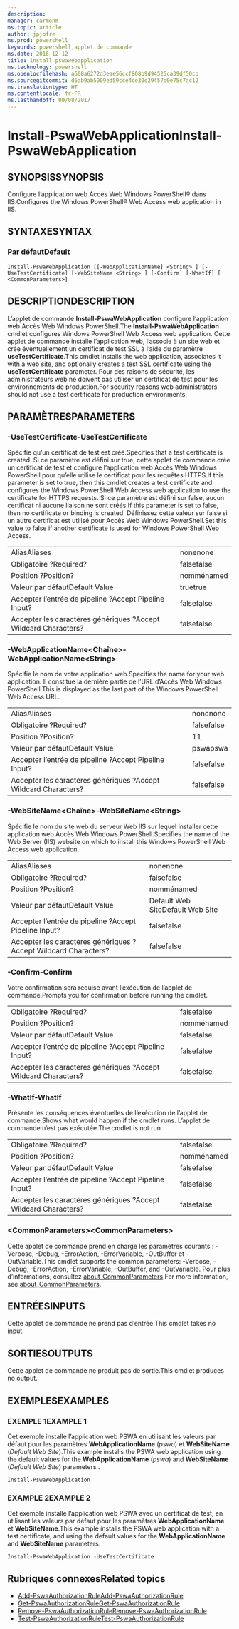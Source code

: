 ```yaml
---
description: 
manager: carmonm
ms.topic: article
author: jpjofre
ms.prod: powershell
keywords: powershell,applet de commande
ms.date: 2016-12-12
title: install pswawebapplication
ms.technology: powershell
ms.openlocfilehash: a608a6272d3eae56ccf808b9d94525ca39df50cb
ms.sourcegitcommit: d6ab9ab5909ed59cce4ce30e29457e0e75c7ac12
ms.translationtype: HT
ms.contentlocale: fr-FR
ms.lasthandoff: 09/08/2017
---
```

# <a name="install-pswawebapplication"></a><span data-ttu-id="5f2d2-103">Install-PswaWebApplication</span><span class="sxs-lookup"><span data-stu-id="5f2d2-103">Install-PswaWebApplication</span></span>

## <a name="synopsis"></a><span data-ttu-id="5f2d2-104">SYNOPSIS</span><span class="sxs-lookup"><span data-stu-id="5f2d2-104">SYNOPSIS</span></span>

<span data-ttu-id="5f2d2-105">Configure l’application web Accès Web Windows PowerShell® dans IIS.</span><span class="sxs-lookup"><span data-stu-id="5f2d2-105">Configures the Windows PowerShell® Web Access web application in IIS.</span></span>

## <a name="syntax"></a><span data-ttu-id="5f2d2-106">SYNTAXE</span><span class="sxs-lookup"><span data-stu-id="5f2d2-106">SYNTAX</span></span>

### <a name="default"></a><span data-ttu-id="5f2d2-107">Par défaut</span><span class="sxs-lookup"><span data-stu-id="5f2d2-107">Default</span></span>
```
Install-PswaWebApplication [[-WebApplicationName] <String> ] [-UseTestCertificate] [-WebSiteName <String> ] [-Confirm] [-WhatIf] [ <CommonParameters>]
```

## <a name="description"></a><span data-ttu-id="5f2d2-108">DESCRIPTION</span><span class="sxs-lookup"><span data-stu-id="5f2d2-108">DESCRIPTION</span></span>

<span data-ttu-id="5f2d2-109">L’applet de commande **Install-PswaWebApplication** configure l’application web Accès Web Windows PowerShell.</span><span class="sxs-lookup"><span data-stu-id="5f2d2-109">The **Install-PswaWebApplication** cmdlet configures Windows PowerShell Web Access web application.</span></span> <span data-ttu-id="5f2d2-110">Cette applet de commande installe l’application web, l’associe à un site web et crée éventuellement un certificat de test SSL à l’aide du paramètre **useTestCertificate**.</span><span class="sxs-lookup"><span data-stu-id="5f2d2-110">This cmdlet installs the web application, associates it with a web site, and optionally creates a test SSL certificate using the **useTestCertificate** parameter.</span></span> <span data-ttu-id="5f2d2-111">Pour des raisons de sécurité, les administrateurs web ne doivent pas utiliser un certificat de test pour les environnements de production.</span><span class="sxs-lookup"><span data-stu-id="5f2d2-111">For security reasons web administrators should not use a test certificate for production environments.</span></span>

## <a name="parameters"></a><span data-ttu-id="5f2d2-112">PARAMÈTRES</span><span class="sxs-lookup"><span data-stu-id="5f2d2-112">PARAMETERS</span></span>

### <a name="-usetestcertificate"></a><span data-ttu-id="5f2d2-113">-UseTestCertificate</span><span class="sxs-lookup"><span data-stu-id="5f2d2-113">-UseTestCertificate</span></span>

<span data-ttu-id="5f2d2-114">Spécifie qu’un certificat de test est créé.</span><span class="sxs-lookup"><span data-stu-id="5f2d2-114">Specifies that a test certificate is created.</span></span> <span data-ttu-id="5f2d2-115">Si ce paramètre est défini sur true, cette applet de commande crée un certificat de test et configure l’application web Accès Web Windows PowerShell pour qu’elle utilise le certificat pour les requêtes HTTPS.</span><span class="sxs-lookup"><span data-stu-id="5f2d2-115">If this parameter is set to true, then this cmdlet creates a test certificate and configures the Windows PowerShell Web Access web application to use the certificate for HTTPS requests.</span></span> <span data-ttu-id="5f2d2-116">Si ce paramètre est défini sur false, aucun certificat ni aucune liaison ne sont créés.</span><span class="sxs-lookup"><span data-stu-id="5f2d2-116">If this parameter is set to false, then no certificate or binding is created.</span></span> <span data-ttu-id="5f2d2-117">Définissez cette valeur sur false si un autre certificat est utilisé pour Accès Web Windows PowerShell.</span><span class="sxs-lookup"><span data-stu-id="5f2d2-117">Set this value to false if another certificate is used for Windows PowerShell Web Access.</span></span>

|||  
|-|-|
| <span data-ttu-id="5f2d2-118">Alias</span><span class="sxs-lookup"><span data-stu-id="5f2d2-118">Aliases</span></span>                              | <span data-ttu-id="5f2d2-119">none</span><span class="sxs-lookup"><span data-stu-id="5f2d2-119">none</span></span>                                 |
| <span data-ttu-id="5f2d2-120">Obligatoire ?</span><span class="sxs-lookup"><span data-stu-id="5f2d2-120">Required?</span></span>                            | <span data-ttu-id="5f2d2-121">false</span><span class="sxs-lookup"><span data-stu-id="5f2d2-121">false</span></span>                                |
| <span data-ttu-id="5f2d2-122">Position ?</span><span class="sxs-lookup"><span data-stu-id="5f2d2-122">Position?</span></span>                            | <span data-ttu-id="5f2d2-123">nommé</span><span class="sxs-lookup"><span data-stu-id="5f2d2-123">named</span></span>                                |
| <span data-ttu-id="5f2d2-124">Valeur par défaut</span><span class="sxs-lookup"><span data-stu-id="5f2d2-124">Default Value</span></span>                        | <span data-ttu-id="5f2d2-125">true</span><span class="sxs-lookup"><span data-stu-id="5f2d2-125">true</span></span>                                 |
| <span data-ttu-id="5f2d2-126">Accepter l’entrée de pipeline ?</span><span class="sxs-lookup"><span data-stu-id="5f2d2-126">Accept Pipeline Input?</span></span>               | <span data-ttu-id="5f2d2-127">false</span><span class="sxs-lookup"><span data-stu-id="5f2d2-127">false</span></span>                                |
| <span data-ttu-id="5f2d2-128">Accepter les caractères génériques ?</span><span class="sxs-lookup"><span data-stu-id="5f2d2-128">Accept Wildcard Characters?</span></span>          | <span data-ttu-id="5f2d2-129">false</span><span class="sxs-lookup"><span data-stu-id="5f2d2-129">false</span></span>                                |

### <a name="-webapplicationnameltstringgt"></a><span data-ttu-id="5f2d2-130">-WebApplicationName&lt;Chaîne&gt;</span><span class="sxs-lookup"><span data-stu-id="5f2d2-130">-WebApplicationName&lt;String&gt;</span></span>

<span data-ttu-id="5f2d2-131">Spécifie le nom de votre application web.</span><span class="sxs-lookup"><span data-stu-id="5f2d2-131">Specifies the name for your web application.</span></span> <span data-ttu-id="5f2d2-132">Il constitue la dernière partie de l’URL d’Accès Web Windows PowerShell.</span><span class="sxs-lookup"><span data-stu-id="5f2d2-132">This is displayed as the last part of the Windows PowerShell Web Access URL.</span></span>

|||  
|-|-|
| <span data-ttu-id="5f2d2-133">Alias</span><span class="sxs-lookup"><span data-stu-id="5f2d2-133">Aliases</span></span>                              | <span data-ttu-id="5f2d2-134">none</span><span class="sxs-lookup"><span data-stu-id="5f2d2-134">none</span></span>                                 |
| <span data-ttu-id="5f2d2-135">Obligatoire ?</span><span class="sxs-lookup"><span data-stu-id="5f2d2-135">Required?</span></span>                            | <span data-ttu-id="5f2d2-136">false</span><span class="sxs-lookup"><span data-stu-id="5f2d2-136">false</span></span>                                |
| <span data-ttu-id="5f2d2-137">Position ?</span><span class="sxs-lookup"><span data-stu-id="5f2d2-137">Position?</span></span>                            | <span data-ttu-id="5f2d2-138">1</span><span class="sxs-lookup"><span data-stu-id="5f2d2-138">1</span></span>                                    |
| <span data-ttu-id="5f2d2-139">Valeur par défaut</span><span class="sxs-lookup"><span data-stu-id="5f2d2-139">Default Value</span></span>                        | <span data-ttu-id="5f2d2-140">pswa</span><span class="sxs-lookup"><span data-stu-id="5f2d2-140">pswa</span></span>                                 |
| <span data-ttu-id="5f2d2-141">Accepter l’entrée de pipeline ?</span><span class="sxs-lookup"><span data-stu-id="5f2d2-141">Accept Pipeline Input?</span></span>               | <span data-ttu-id="5f2d2-142">false</span><span class="sxs-lookup"><span data-stu-id="5f2d2-142">false</span></span>                                |
| <span data-ttu-id="5f2d2-143">Accepter les caractères génériques ?</span><span class="sxs-lookup"><span data-stu-id="5f2d2-143">Accept Wildcard Characters?</span></span>          | <span data-ttu-id="5f2d2-144">false</span><span class="sxs-lookup"><span data-stu-id="5f2d2-144">false</span></span>                                |

### <a name="-websitenameltstringgt"></a><span data-ttu-id="5f2d2-145">-WebSiteName&lt;Chaîne&gt;</span><span class="sxs-lookup"><span data-stu-id="5f2d2-145">-WebSiteName&lt;String&gt;</span></span>

<span data-ttu-id="5f2d2-146">Spécifie le nom du site web du serveur Web IIS sur lequel installer cette application web Accès Web Windows PowerShell.</span><span class="sxs-lookup"><span data-stu-id="5f2d2-146">Specifies the name of the Web Server (IIS) website on which to install this Windows PowerShell Web Access web application.</span></span>

|||  
|-|-|
| <span data-ttu-id="5f2d2-147">Alias</span><span class="sxs-lookup"><span data-stu-id="5f2d2-147">Aliases</span></span>                              | <span data-ttu-id="5f2d2-148">none</span><span class="sxs-lookup"><span data-stu-id="5f2d2-148">none</span></span>                                 |
| <span data-ttu-id="5f2d2-149">Obligatoire ?</span><span class="sxs-lookup"><span data-stu-id="5f2d2-149">Required?</span></span>                            | <span data-ttu-id="5f2d2-150">false</span><span class="sxs-lookup"><span data-stu-id="5f2d2-150">false</span></span>                                |
| <span data-ttu-id="5f2d2-151">Position ?</span><span class="sxs-lookup"><span data-stu-id="5f2d2-151">Position?</span></span>                            | <span data-ttu-id="5f2d2-152">nommé</span><span class="sxs-lookup"><span data-stu-id="5f2d2-152">named</span></span>                                |
| <span data-ttu-id="5f2d2-153">Valeur par défaut</span><span class="sxs-lookup"><span data-stu-id="5f2d2-153">Default Value</span></span>                        | <span data-ttu-id="5f2d2-154">Default Web Site</span><span class="sxs-lookup"><span data-stu-id="5f2d2-154">Default Web Site</span></span>                     |
| <span data-ttu-id="5f2d2-155">Accepter l’entrée de pipeline ?</span><span class="sxs-lookup"><span data-stu-id="5f2d2-155">Accept Pipeline Input?</span></span>               | <span data-ttu-id="5f2d2-156">false</span><span class="sxs-lookup"><span data-stu-id="5f2d2-156">false</span></span>                                |
| <span data-ttu-id="5f2d2-157">Accepter les caractères génériques ?</span><span class="sxs-lookup"><span data-stu-id="5f2d2-157">Accept Wildcard Characters?</span></span>          | <span data-ttu-id="5f2d2-158">false</span><span class="sxs-lookup"><span data-stu-id="5f2d2-158">false</span></span>                                |

### <a name="-confirm"></a><span data-ttu-id="5f2d2-159">-Confirm</span><span class="sxs-lookup"><span data-stu-id="5f2d2-159">-Confirm</span></span>

<span data-ttu-id="5f2d2-160">Votre confirmation sera requise avant l’exécution de l’applet de commande.</span><span class="sxs-lookup"><span data-stu-id="5f2d2-160">Prompts you for confirmation before running the cmdlet.</span></span>

|||  
|-|-|
| <span data-ttu-id="5f2d2-161">Obligatoire ?</span><span class="sxs-lookup"><span data-stu-id="5f2d2-161">Required?</span></span>                            | <span data-ttu-id="5f2d2-162">false</span><span class="sxs-lookup"><span data-stu-id="5f2d2-162">false</span></span>                                |
| <span data-ttu-id="5f2d2-163">Position ?</span><span class="sxs-lookup"><span data-stu-id="5f2d2-163">Position?</span></span>                            | <span data-ttu-id="5f2d2-164">nommé</span><span class="sxs-lookup"><span data-stu-id="5f2d2-164">named</span></span>                                |
| <span data-ttu-id="5f2d2-165">Valeur par défaut</span><span class="sxs-lookup"><span data-stu-id="5f2d2-165">Default Value</span></span>                        | <span data-ttu-id="5f2d2-166">false</span><span class="sxs-lookup"><span data-stu-id="5f2d2-166">false</span></span>                                |
| <span data-ttu-id="5f2d2-167">Accepter l’entrée de pipeline ?</span><span class="sxs-lookup"><span data-stu-id="5f2d2-167">Accept Pipeline Input?</span></span>               | <span data-ttu-id="5f2d2-168">false</span><span class="sxs-lookup"><span data-stu-id="5f2d2-168">false</span></span>                                |
| <span data-ttu-id="5f2d2-169">Accepter les caractères génériques ?</span><span class="sxs-lookup"><span data-stu-id="5f2d2-169">Accept Wildcard Characters?</span></span>          | <span data-ttu-id="5f2d2-170">false</span><span class="sxs-lookup"><span data-stu-id="5f2d2-170">false</span></span>                                |

### <a name="-whatif"></a><span data-ttu-id="5f2d2-171">-WhatIf</span><span class="sxs-lookup"><span data-stu-id="5f2d2-171">-WhatIf</span></span>

<span data-ttu-id="5f2d2-172">Présente les conséquences éventuelles de l’exécution de l’applet de commande.</span><span class="sxs-lookup"><span data-stu-id="5f2d2-172">Shows what would happen if the cmdlet runs.</span></span>
<span data-ttu-id="5f2d2-173">L’applet de commande n’est pas exécutée.</span><span class="sxs-lookup"><span data-stu-id="5f2d2-173">The cmdlet is not run.</span></span>

|||  
|-|-|
| <span data-ttu-id="5f2d2-174">Obligatoire ?</span><span class="sxs-lookup"><span data-stu-id="5f2d2-174">Required?</span></span>                            | <span data-ttu-id="5f2d2-175">false</span><span class="sxs-lookup"><span data-stu-id="5f2d2-175">false</span></span>                                |
| <span data-ttu-id="5f2d2-176">Position ?</span><span class="sxs-lookup"><span data-stu-id="5f2d2-176">Position?</span></span>                            | <span data-ttu-id="5f2d2-177">nommé</span><span class="sxs-lookup"><span data-stu-id="5f2d2-177">named</span></span>                                |
| <span data-ttu-id="5f2d2-178">Valeur par défaut</span><span class="sxs-lookup"><span data-stu-id="5f2d2-178">Default Value</span></span>                        | <span data-ttu-id="5f2d2-179">false</span><span class="sxs-lookup"><span data-stu-id="5f2d2-179">false</span></span>                                |
| <span data-ttu-id="5f2d2-180">Accepter l’entrée de pipeline ?</span><span class="sxs-lookup"><span data-stu-id="5f2d2-180">Accept Pipeline Input?</span></span>               | <span data-ttu-id="5f2d2-181">false</span><span class="sxs-lookup"><span data-stu-id="5f2d2-181">false</span></span>                                |
| <span data-ttu-id="5f2d2-182">Accepter les caractères génériques ?</span><span class="sxs-lookup"><span data-stu-id="5f2d2-182">Accept Wildcard Characters?</span></span>          | <span data-ttu-id="5f2d2-183">false</span><span class="sxs-lookup"><span data-stu-id="5f2d2-183">false</span></span>                                |

### <a name="ltcommonparametersgt"></a><span data-ttu-id="5f2d2-184">&lt;CommonParameters&gt;</span><span class="sxs-lookup"><span data-stu-id="5f2d2-184">&lt;CommonParameters&gt;</span></span>

<span data-ttu-id="5f2d2-185">Cette applet de commande prend en charge les paramètres courants : -Verbose, -Debug, -ErrorAction, -ErrorVariable, -OutBuffer et -OutVariable.</span><span class="sxs-lookup"><span data-stu-id="5f2d2-185">This cmdlet supports the common parameters: -Verbose, -Debug, -ErrorAction, -ErrorVariable, -OutBuffer, and -OutVariable.</span></span>
<span data-ttu-id="5f2d2-186">Pour plus d’informations, consultez [about_CommonParameters](http://go.microsoft.com/fwlink/p/?LinkID=113216).</span><span class="sxs-lookup"><span data-stu-id="5f2d2-186">For more information, see [about_CommonParameters](http://go.microsoft.com/fwlink/p/?LinkID=113216).</span></span>

## <a name="inputs"></a><span data-ttu-id="5f2d2-187">ENTRÉES</span><span class="sxs-lookup"><span data-stu-id="5f2d2-187">INPUTS</span></span>

<span data-ttu-id="5f2d2-188">Cette applet de commande ne prend pas d’entrée.</span><span class="sxs-lookup"><span data-stu-id="5f2d2-188">This cmdlet takes no input.</span></span>

## <a name="outputs"></a><span data-ttu-id="5f2d2-189">SORTIES</span><span class="sxs-lookup"><span data-stu-id="5f2d2-189">OUTPUTS</span></span>

<span data-ttu-id="5f2d2-190">Cette applet de commande ne produit pas de sortie.</span><span class="sxs-lookup"><span data-stu-id="5f2d2-190">This cmdlet produces no output.</span></span>

## <a name="examples"></a><span data-ttu-id="5f2d2-191">EXEMPLES</span><span class="sxs-lookup"><span data-stu-id="5f2d2-191">EXAMPLES</span></span>

### <a name="example-1"></a><span data-ttu-id="5f2d2-192">EXEMPLE 1</span><span class="sxs-lookup"><span data-stu-id="5f2d2-192">EXAMPLE 1</span></span>

<span data-ttu-id="5f2d2-193">Cet exemple installe l’application web PSWA en utilisant les valeurs par défaut pour les paramètres **WebApplicationName** (*pswa*) et **WebSiteName** (*Default Web Site*).</span><span class="sxs-lookup"><span data-stu-id="5f2d2-193">This example installs the PSWA web application using the default values for the **WebApplicationName** (*pswa*) and **WebSiteName** (*Default Web Site*) parameters .</span></span>

```
Install-PswaWebApplication
```

### <a name="example-2"></a><span data-ttu-id="5f2d2-194">EXAMPLE 2</span><span class="sxs-lookup"><span data-stu-id="5f2d2-194">EXAMPLE 2</span></span>

<span data-ttu-id="5f2d2-195">Cet exemple installe l’application web PSWA avec un certificat de test, en utilisant les valeurs par défaut pour les paramètres **WebApplicationName** et **WebSiteName**.</span><span class="sxs-lookup"><span data-stu-id="5f2d2-195">This example installs the PSWA web application with a test certificate, and using the default values for the **WebApplicationName** and **WebSiteName** parameters.</span></span>

```
Install-PswaWebApplication -UseTestCertificate
```

## <a name="related-topics"></a><span data-ttu-id="5f2d2-196">Rubriques connexes</span><span class="sxs-lookup"><span data-stu-id="5f2d2-196">Related topics</span></span>

- [<span data-ttu-id="5f2d2-197">Add-PswaAuthorizationRule</span><span class="sxs-lookup"><span data-stu-id="5f2d2-197">Add-PswaAuthorizationRule</span></span>](add-pswaauthorizationrule.md)
- [<span data-ttu-id="5f2d2-198">Get-PswaAuthorizationRule</span><span class="sxs-lookup"><span data-stu-id="5f2d2-198">Get-PswaAuthorizationRule</span></span>](get-pswaauthorizationrule.md)
- [<span data-ttu-id="5f2d2-199">Remove-PswaAuthorizationRule</span><span class="sxs-lookup"><span data-stu-id="5f2d2-199">Remove-PswaAuthorizationRule</span></span>](remove-pswaauthorizationrule.md)
- [<span data-ttu-id="5f2d2-200">Test-PswaAuthorizationRule</span><span class="sxs-lookup"><span data-stu-id="5f2d2-200">Test-PswaAuthorizationRule</span></span>](test-pswaauthorizationrule.md)

